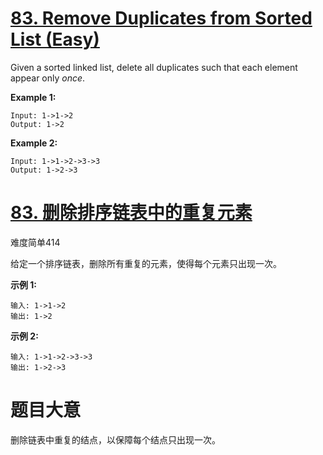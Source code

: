 # [83. Remove Duplicates from Sorted List (Easy)](https://leetcode.com/problems/remove-duplicates-from-sorted-list-ii/)

Given a sorted linked list, delete all duplicates such that each element appear only *once*.

**Example 1:**

```
Input: 1->1->2
Output: 1->2
```

**Example 2:**

```
Input: 1->1->2->3->3
Output: 1->2->3
```





# [83. 删除排序链表中的重复元素](https://leetcode-cn.com/problems/remove-duplicates-from-sorted-list/)

难度简单414

给定一个排序链表，删除所有重复的元素，使得每个元素只出现一次。

**示例 1:**

```
输入: 1->1->2
输出: 1->2
```

**示例 2:**

```
输入: 1->1->2->3->3
输出: 1->2->3
```



# 题目大意

删除链表中重复的结点，以保障每个结点只出现⼀次。  

